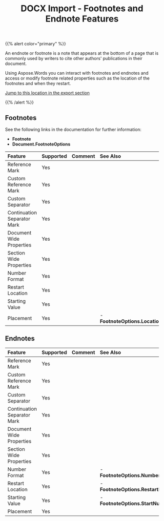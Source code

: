 ﻿---
title: DOCX Import - Footnotes and Endnote Features
second_title: Aspose.Words for Java
articleTitle: Footnotes and Endnote Features Supported on DOCX Import
linktitle: Footnotes and Endnote Features Supported on DOCX Import
description: "Import OOXML document using footnotes and endnote load options in Java."
type: docs
weight: 60
url: /java/footnotes-and-endnote-features-supported-on-docx-import/
aliases: [/java/footnotes-an-endnote-features-supported-on-docx-import/]
---

{{% alert color="primary" %}}

An endnote or footnote is a note that appears at the bottom of a page that is commonly used by writers to cite other authors' publications in their document.

Using Aspose.Words you can interact with footnotes and endnotes and access or modify footnote related properties such as the location of the footnotes and when they restart.

[Jump to this location in the export section]()

{{% /alert %}}

## Footnotes

See the following links in the documentation for further information:

- **Footnote**
- **Document.FootnoteOptions**

|**Feature**|**Supported**|**Comment**|**See Also**|
| :- | :- | :- | :- |
|Reference Mark |Yes | | |
|Custom Reference Mark |Yes | | |
|Custom Separator |Yes | | |
|Continuation Separator Mark |Yes | | |
|Document Wide Properties |Yes | | |
|Section Wide Properties |Yes | | |
|Number Format |Yes | | |
|Restart Location |Yes | | |
|Starting Value |Yes | | |
|Placement |Yes | |- **FootnoteOptions.Location**|

## Endnotes

|**Feature**|**Supported**|**Comment**|**See Also**|
| :- | :- | :- | :- |
|Reference Mark |Yes | | |
|Custom Reference Mark |Yes | | |
|Custom Separator |Yes | | |
|Continuation Separator Mark |Yes | | |
|Document Wide Properties |Yes | | |
|Section Wide Properties |Yes | | |
|Number Format |Yes | |- **FootnoteOptions.NumberStyle**|
|Restart Location |Yes | |- **FootnoteOptions.RestartRule**|
|Starting Value |Yes | |- **FootnoteOptions.StartNumber**|
|Placement |Yes | | |

